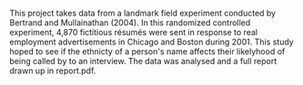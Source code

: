 This project takes data from a landmark field experiment conducted by Bertrand and Mullainathan (2004). In this randomized controlled experiment, 4,870 fictitious résumés were sent in response to real employment advertisements in Chicago and Boston
during 2001. This study hoped to see if the ethnicty of a person's name affects their likelyhood of being called by to an interview. The data was analysed and a full report drawn up in report.pdf.
